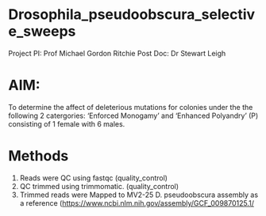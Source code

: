 # Drosophila_pseudoobscura_selective_sweeps

Project PI: Prof Michael Gordon Ritchie
Post Doc: Dr Stewart Leigh

# AIM: 

To determine the affect of deleterious mutations for colonies under the the following 2 catergories: ‘Enforced Monogamy’ and ‘Enhanced Polyandry’ (P) consisting of 1 female with 6 males.

# Methods

1) Reads were QC using fastqc (quality_control)
2) QC trimmed using trimmomatic. (quality_control)
3) Trimmed reads were Mapped to MV2-25 D. pseudoobscura assembly as a reference (https://www.ncbi.nlm.nih.gov/assembly/GCF_009870125.1/